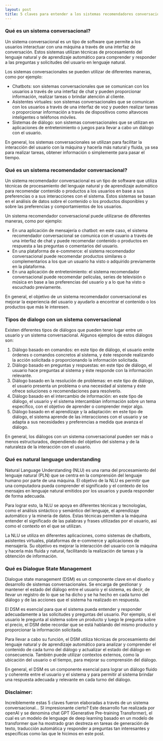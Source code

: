 ```yaml
---
layout: post
title: 5 claves para entender a los sistemas recomendadores conversacionales
---
```


### Qué es un sistema conversacional?
<p>Un sistema conversacional es un tipo de software que permite a los usuarios interactuar con una máquina a través de una interfaz de conversación. Estos sistemas utilizan técnicas de procesamiento del lenguaje natural y de aprendizaje automático para comprender y responder a las preguntas y solicitudes del usuario en lenguaje natural. </p>
<p>Los sistemas conversacionales se pueden utilizar de diferentes maneras, como por ejemplo: </p>
  <ul>
<li> Chatbots: son sistemas conversacionales que se comunican con los usuarios a través de una interfaz de chat y pueden proporcionar información, realizar tareas o brindar atención al cliente. </li>
<li> Asistentes virtuales: son sistemas conversacionales que se comunican con los usuarios a través de una interfaz de voz y pueden realizar tareas o proporcionar información a través de dispositivos como altavoces inteligentes o teléfonos móviles. </li>
<li> Sistemas de diálogo: son sistemas conversacionales que se utilizan en aplicaciones de entretenimiento o juegos para llevar a cabo un diálogo con el usuario. </li>
  </ul>
<p>En general, los sistemas conversacionales se utilizan para facilitar la interacción del usuario con la máquina y hacerla más natural y fluida, ya sea para realizar tareas, obtener información o simplemente para pasar el tiempo. </p>

### Qué es un sistema recomendador conversacional?

<p>Un sistema recomendador conversacional es un tipo de software que utiliza técnicas de procesamiento del lenguaje natural y de aprendizaje automático para recomendar contenido o productos a los usuarios en base a sus preferencias o a sus interacciones con el sistema. Estos sistemas se basan en el análisis de datos sobre el contenido o los productos disponibles y sobre las preferencias y comportamientos de los usuarios.</p>
<p>Un sistema recomendador conversacional puede utilizarse de diferentes maneras, como por ejemplo:</p>
  <ul>
<li> En una aplicación de mensajería o chatbot: en este caso, el sistema recomendador conversacional se comunica con el usuario a través de una interfaz de chat y puede recomendar contenido o productos en respuesta a las preguntas o comentarios del usuario.</li>
<li> En una plataforma de e-commerce: el sistema recomendador conversacional puede recomendar productos similares o complementarios a los que un usuario ha visto o adquirido previamente en la plataforma.</li>
<li> En una aplicación de entretenimiento: el sistema recomendador conversacional puede recomendar películas, series de televisión o música en base a las preferencias del usuario y a lo que ha visto o escuchado previamente.</li>
  </ul>
<p>En general, el objetivo de un sistema recomendador conversacional es mejorar la experiencia del usuario y ayudarlo a encontrar el contenido o los productos que más le interesen.</p>

### Tipos de dialogo con un sistema conversacional

<p>Existen diferentes tipos de diálogos que pueden tener lugar entre un usuario y un sistema conversacional. Algunos ejemplos de estos diálogos son:</p>
<ol>
<li> Diálogo basado en comandos: en este tipo de diálogo, el usuario emite órdenes o comandos concretos al sistema, y éste responde realizando la acción solicitada o proporcionando la información solicitada.</li>
<li> Diálogo basado en preguntas y respuestas: en este tipo de diálogo, el usuario hace preguntas al sistema y éste responde con la información relevante.</li>
<li>Diálogo basado en la resolución de problemas: en este tipo de diálogo, el usuario presenta un problema o una necesidad al sistema y éste ofrece soluciones o recomendaciones para resolverlo.</li>
<li> Diálogo basado en el intercambio de información: en este tipo de diálogo, el usuario y el sistema intercambian información sobre un tema específico, con el objetivo de aprender o comprender mejor algo. </li>
<li> Diálogo basado en el aprendizaje y la adaptación: en este tipo de diálogo, el sistema aprende de las interacciones con el usuario y se adapta a sus necesidades y preferencias a medida que avanza el diálogo.</li>
  </ol>
<p>En general, los diálogos con un sistema conversacional pueden ser más o menos estructurados, dependiendo del objetivo del sistema y de la naturaleza de la interacción con el usuario.</p>
  
### Qué es natural language understanding

<p>Natural Language Understanding (NLU) es una rama del procesamiento del lenguaje natural (PLN) que se centra en la comprensión del lenguaje humano por parte de una máquina. El objetivo de la NLU es permitir que una computadora pueda comprender el significado y el contexto de los mensajes en lenguaje natural emitidos por los usuarios y pueda responder de forma adecuada.</p>
<p>Para lograr esto, la NLU se apoya en diferentes técnicas y tecnologías, como el análisis sintáctico y semántico del lenguaje, el aprendizaje automático y la minería de datos. Estas técnicas permiten a la máquina entender el significado de las palabras y frases utilizadas por el usuario, así como el contexto en el que se utilizan.</p>
<p>La NLU se utiliza en diferentes aplicaciones, como sistemas de chatbots, asistentes virtuales, plataformas de e-commerce y aplicaciones de mensajería. Su objetivo es mejorar la interacción del usuario con la máquina y hacerla más fluida y natural, facilitando la realización de tareas y la obtención de información.</p>
  
  
### Qué es Dialogue State Management
<p>Dialogue state management (DSM) es un componente clave en el diseño y desarrollo de sistemas conversacionales. Se encarga de gestionar y mantener el estado del diálogo entre el usuario y el sistema, es decir, de llevar un registro de lo que se ha dicho y se ha hecho en cada turno del diálogo y de las acciones que el sistema ha realizado en respuesta.</p>
<p>El DSM es esencial para que el sistema pueda entender y responder adecuadamente a las solicitudes y preguntas del usuario. Por ejemplo, si el usuario le pregunta al sistema sobre un producto y luego le pregunta sobre el precio, el DSM debe recordar que se está hablando del mismo producto y proporcionar la información solicitada.</p>
<p>Para llevar a cabo su función, el DSM utiliza técnicas de procesamiento del lenguaje natural y de aprendizaje automático para analizar y comprender el contenido de cada turno del diálogo y actualizar el estado del diálogo en consecuencia. También puede utilizar contextos externos, como la ubicación del usuario o el tiempo, para mejorar su comprensión del diálogo.</p>
<p>En general, el DSM es un componente esencial para lograr un diálogo fluido y coherente entre el usuario y el sistema y para permitir al sistema brindar una respuesta adecuada y relevante en cada turno del diálogo.</p>

### Disclaimer:
<p> Increiblemente estas 5 claves fueron elaboradas a través de un sistema conversacional... SI impresionante cierto? Este desarrollo fue realizada por openAI y se denomina chat GPT (Generative Pre-training Transformer), el cual es un modelo de lenguage de deep learning basado en un modelo de transformer que ha mostrado gran destreza en tareas de generación de texto, traducción automática y responder a preguntas tan interesantes y específicas como las que le hicimos en este post. </p>
